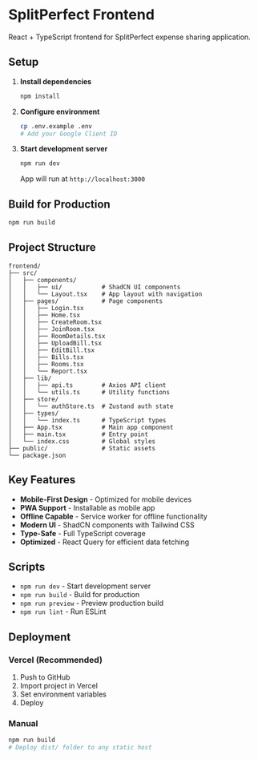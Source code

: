 # SplitPerfect Frontend

React + TypeScript frontend for SplitPerfect expense sharing application.

## Setup

1. **Install dependencies**
   ```bash
   npm install
   ```

2. **Configure environment**
   ```bash
   cp .env.example .env
   # Add your Google Client ID
   ```

3. **Start development server**
   ```bash
   npm run dev
   ```

   App will run at `http://localhost:3000`

## Build for Production

```bash
npm run build
```

## Project Structure

```
frontend/
├── src/
│   ├── components/
│   │   ├── ui/           # ShadCN UI components
│   │   └── Layout.tsx    # App layout with navigation
│   ├── pages/            # Page components
│   │   ├── Login.tsx
│   │   ├── Home.tsx
│   │   ├── CreateRoom.tsx
│   │   ├── JoinRoom.tsx
│   │   ├── RoomDetails.tsx
│   │   ├── UploadBill.tsx
│   │   ├── EditBill.tsx
│   │   ├── Bills.tsx
│   │   ├── Rooms.tsx
│   │   └── Report.tsx
│   ├── lib/
│   │   ├── api.ts        # Axios API client
│   │   └── utils.ts      # Utility functions
│   ├── store/
│   │   └── authStore.ts  # Zustand auth state
│   ├── types/
│   │   └── index.ts      # TypeScript types
│   ├── App.tsx           # Main app component
│   ├── main.tsx          # Entry point
│   └── index.css         # Global styles
├── public/               # Static assets
└── package.json
```

## Key Features

- **Mobile-First Design** - Optimized for mobile devices
- **PWA Support** - Installable as mobile app
- **Offline Capable** - Service worker for offline functionality
- **Modern UI** - ShadCN components with Tailwind CSS
- **Type-Safe** - Full TypeScript coverage
- **Optimized** - React Query for efficient data fetching

## Scripts

- `npm run dev` - Start development server
- `npm run build` - Build for production
- `npm run preview` - Preview production build
- `npm run lint` - Run ESLint

## Deployment

### Vercel (Recommended)

1. Push to GitHub
2. Import project in Vercel
3. Set environment variables
4. Deploy

### Manual

```bash
npm run build
# Deploy dist/ folder to any static host
```
